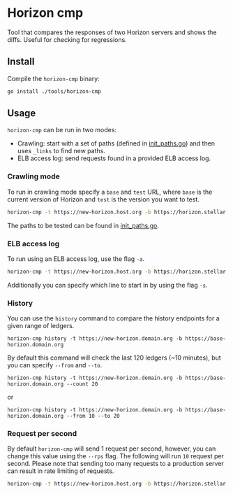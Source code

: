 # Horizon cmp

Tool that compares the responses of two Horizon servers and shows the diffs.
Useful for checking for regressions.

## Install

Compile the `horizon-cmp` binary:

```bash
go install ./tools/horizon-cmp
```

## Usage

`horizon-cmp` can be run in two modes:

- Crawling: start with a set of paths (defined in [init_paths.go](https://github.com/TosinShada/stellar-core/blob/master/tools/horizon-cmp/init_paths.go)) and then uses `_links` to find new paths.
- ELB access log: send requests found in a provided ELB access log.

### Crawling mode

To run in crawling mode specify a `base` and `test` URL, where `base` is the current version of Horizon and `test` is the version you want to test.

```bash
horizon-cmp -t https://new-horizon.host.org -b https://horizon.stellar.org
```

The paths to be tested can be found in [init_paths.go](https://github.com/TosinShada/stellar-core/blob/master/tools/horizon-cmp/init_paths.go).

### ELB access log

To run using an ELB access log, use the flag `-a`.

```bash
horizon-cmp -t https://new-horizon.host.org -b https://horizon.stellar.org -a ./elb_access.log
```

Additionally you can specify which line to start in by using the flag `-s`.

### History

You can use the `history` command to compare the history endpoints for a given range of ledgers.

```
horizon-cmp history -t https://new-horizon.domain.org -b https://base-horizon.domain.org
```

By default this command will check the last 120 ledgers (~10 minutes), but you can specify `--from` and `--to`.

```
horizon-cmp history -t https://new-horizon.domain.org -b https://base-horizon.domain.org --count 20
```

or

```
horizon-cmp history -t https://new-horizon.domain.org -b https://base-horizon.domain.org --from 10 --to 20
```


### Request per second

By default `horizon-cmp` will send 1 request per second, however, you can change this value using the `--rps` flag.  The following will run `10` request per second. Please note that sending too many requests to a production server can result in rate limiting of requests.

```bash
horizon-cmp -t https://new-horizon.host.org -b https://horizon.stellar.org --rps 10
```
